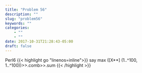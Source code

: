 ```yaml
---
title: "Problem 56"
description: ""
slug: "problem56"
keywords: ""
categories: 
    - ""
    - ""
date: 2017-10-31T21:28:43-05:00
draft: false
---
```

Perl6
{{< highlight go  "linenos=inline">}}
say max ([X**] (1..^100, 1..^100))>>.comb>>.sum
{{< /highlight >}}
